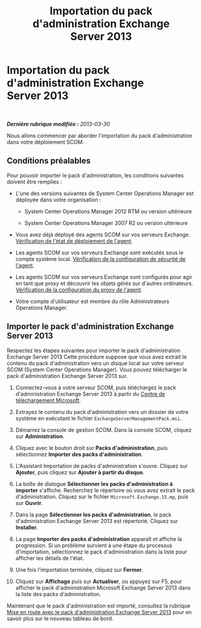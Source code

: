 ﻿---
title: Importation du pack d'administration Exchange Server 2013
TOCTitle: Importation du pack d'administration Exchange Server 2013
ms:assetid: dc929928-61b8-448b-9ae5-d3fa73a18ee9
ms:mtpsurl: https://technet.microsoft.com/fr-fr/library/Dn195914(v=EXCHG.150)
ms:contentKeyID: 53275527
ms.date: 01/09/2015
mtps_version: v=EXCHG.150
ms.translationtype: HT
---

# Importation du pack d'administration Exchange Server 2013

 

_**Dernière rubrique modifiée :** 2013-03-30_

Nous allons commencer par aborder l'importation du pack d'administration dans votre déploiement SCOM.

## Conditions préalables

Pour pouvoir importer le pack d'administration, les conditions suivantes doivent être remplies :

  - L'une des versions suivantes de System Center Operations Manager est déployée dans votre organisation :
    
      - System Center Operations Manager 2012 RTM ou version ultérieure
    
      - System Center Operations Manager 2007 R2 ou version ultérieure

  - Vous avez déjà déployé des agents SCOM sur vos serveurs Exchange. [Vérification de l'état de déploiement de l'agent](procedures-related-to-deployment.md).

  - Les agents SCOM sur vos serveurs Exchange sont exécutés sous le compte système local. [Vérification de la configuration de sécurité de l'agent](procedures-related-to-deployment.md).

  - Les agents SCOM sur vos serveurs Exchange sont configurés pour agir en tant que proxy et découvrir les objets gérés sur d'autres ordinateurs. [Vérification de la configuration du proxy de l'agent](procedures-related-to-deployment.md).

  - Votre compte d'utilisateur est membre du rôle Administrateurs Operations Manager.

## Importer le pack d'administration Exchange Server 2013

Respectez les étapes suivantes pour importer le pack d'administration Exchange Server 2013 Cette procédure suppose que vous avez extrait le contenu du pack d'administration vers un disque local sur votre serveur SCOM (System Center Operations Manager). Vous pouvez télécharger le pack d'administration Exchange Server 2013 sur.

1.  Connectez-vous à votre serveur SCOM, puis téléchargez le pack d'administration Exchange Server 2013 à partir du [Centre de téléchargement Microsoft](http://go.microsoft.com/fwlink/p/?linkid=268587).

2.  Extrayez le contenu du pack d'administration vers un dossier de votre système en exécutant le fichier `ExchangeServerManagementPack.msi`.

3.  Démarrez la console de gestion SCOM. Dans la console SCOM, cliquez sur **Administration**.

4.  Cliquez avec le bouton droit sur **Packs d'administration**, puis sélectionnez **Importer des packs d'administration**.

5.  L'Assistant Importation de packs d'administration s'ouvre. Cliquez sur **Ajouter**, puis cliquez sur **Ajouter à partir du disque**.

6.  La boîte de dialogue **Sélectionner les packs d'administration à importer** s'affiche. Recherchez le répertoire où vous avez extrait le pack d'administration. Cliquez sur le fichier `Microsoft.Exchange.15.mp`, puis sur **Ouvrir**.

7.  Dans la page **Sélectionner les packs d'administration**, le pack d'administration Exchange Server 2013 est répertorié. Cliquez sur **Installer**.

8.  La page **Importer des packs d'administration** apparaît et affiche la progression. Si un problème survient à une étape du processus d'importation, sélectionnez le pack d'administration dans la liste pour afficher les détails de l'état.

9.  Une fois l'importation terminée, cliquez sur **Fermer**.

10. Cliquez sur **Affichage** puis sur **Actualiser**, ou appuyez sur F5, pour afficher le pack d'administration Microsoft Exchange Server 2013 dans la liste des packs d'administration.

Maintenant que le pack d'administration est importé, consultez la rubrique [Mise en route avec le pack d'administration Exchange Server 2013](getting-started-with-exchange-server-2013-management-pack.md) pour en savoir plus sur le nouveau tableau de bord.

